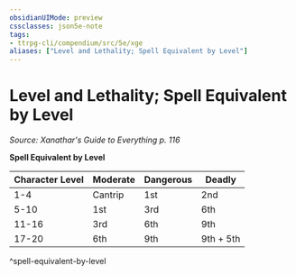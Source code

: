 ```yaml
---
obsidianUIMode: preview
cssclasses: json5e-note
tags:
- ttrpg-cli/compendium/src/5e/xge
aliases: ["Level and Lethality; Spell Equivalent by Level"]
---
```

# Level and Lethality; Spell Equivalent by Level
*Source: Xanathar's Guide to Everything p. 116* 

**Spell Equivalent by Level**

| Character Level |  Moderate |  Dangerous |  Deadly |
|-----------------|-----------|------------|---------|
| 1-4 | Cantrip | 1st | 2nd |
| 5-10 | 1st | 3rd | 6th |
| 11-16 | 3rd | 6th | 9th |
| 17-20 | 6th | 9th | 9th + 5th |
^spell-equivalent-by-level